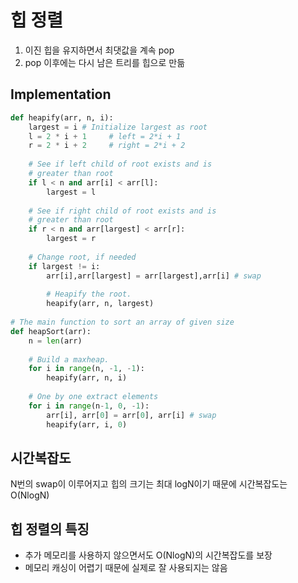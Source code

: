 # 힙 정렬

1. 이진 힙을 유지하면서 최댓값을 계속 pop
2. pop 이후에는 다시 남은 트리를 힙으로 만듦

## Implementation

```python
def heapify(arr, n, i): 
    largest = i # Initialize largest as root 
    l = 2 * i + 1     # left = 2*i + 1 
    r = 2 * i + 2     # right = 2*i + 2 
  
    # See if left child of root exists and is 
    # greater than root 
    if l < n and arr[i] < arr[l]: 
        largest = l 
  
    # See if right child of root exists and is 
    # greater than root 
    if r < n and arr[largest] < arr[r]: 
        largest = r 
  
    # Change root, if needed 
    if largest != i: 
        arr[i],arr[largest] = arr[largest],arr[i] # swap 
  
        # Heapify the root. 
        heapify(arr, n, largest) 
  
# The main function to sort an array of given size 
def heapSort(arr): 
    n = len(arr) 
  
    # Build a maxheap. 
    for i in range(n, -1, -1): 
        heapify(arr, n, i) 
  
    # One by one extract elements 
    for i in range(n-1, 0, -1): 
        arr[i], arr[0] = arr[0], arr[i] # swap 
        heapify(arr, i, 0) 
```

## 시간복잡도

N번의 swap이 이루어지고 힙의 크기는 최대 logN이기 때문에 시간복잡도는 O(NlogN)

## 힙 정렬의 특징

* 추가 메모리를 사용하지 않으면서도 O(NlogN)의 시간복잡도를 보장
* 메모리 캐싱이 어렵기 때문에 실제로 잘 사용되지는 않음
